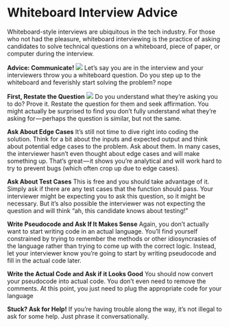 # Whiteboard Interview Advice

Whiteboard-style interviews are ubiquitous in the tech industry. For those who not had the pleasure, whiteboard interviewing is the practice of asking candidates to solve technical questions on a whiteboard, piece of paper, or computer during the interview.

**Advice: Communicate!**
![](https://hackernoon.com/photos/3nhao37bBEfHA9RTQ0WNVWfXPD02-7z632c4)
Let’s say you are in the interview and your interviewers throw you a whiteboard question. Do you step up to the whiteboard and feverishly start solving the problem? nope

**First, Restate the Question**
![](https://hackernoon.com/photos/3nhao37bBEfHA9RTQ0WNVWfXPD02-bo1q32cv)
Do you understand what they’re asking you to do? Prove it. Restate the question for them and seek affirmation. You might actually be surprised to find you don’t fully understand what they’re asking for — perhaps the question is similar, but not the same.

**Ask About Edge Cases**
It’s still not time to dive right into coding the solution. Think for a bit about the inputs and expected output and think about potential edge cases to the problem. Ask about them. In many cases, the interviewer hasn’t even thought about edge cases and will make something up. That’s great — it shows you’re analytical and will work hard to try to prevent bugs (which often crop up due to edge cases).

**Ask About Test Cases**
This is free and you should take advantage of it. Simply ask if there are any test cases that the function should pass. Your interviewer might be expecting you to ask this question, so it might be necessary. But it’s also possible the interviewer was not expecting the question and will think “ah, this candidate knows about testing!”

**Write Pseudocode and Ask If It Makes Sense**
Again, you don’t actually want to start writing code in an actual language. You’ll find yourself constrained by trying to remember the methods or other idiosyncrasies of the language rather than trying to come up with the correct logic. Instead, let your interviewer know you’re going to start by writing pseudocode and fill in the actual code later.

**Write the Actual Code and Ask if it Looks Good**
You should now convert your pseudocode into actual code. You don’t even need to remove the comments. At this point, you just need to plug the appropriate code for your language

**Stuck? Ask for Help!**
If you’re having trouble along the way, it’s not illegal to ask for some help. Just phrase it conversationally.
